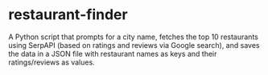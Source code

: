 # restaurant-finder
A Python script that prompts for a city name, fetches the top 10 restaurants using SerpAPI (based on ratings and reviews via Google search), and saves the data in a JSON file with restaurant names as keys and their ratings/reviews as values.

